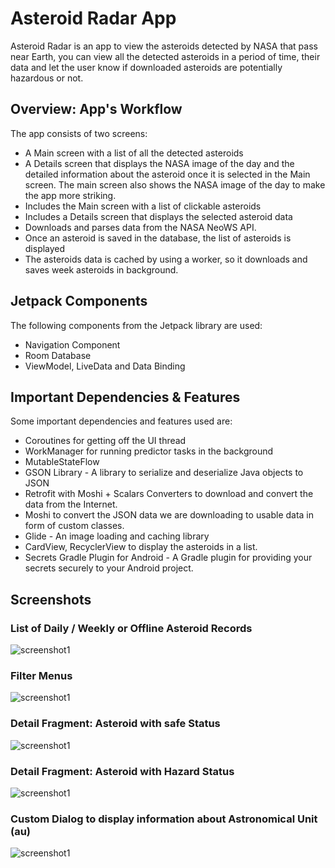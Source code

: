 # Asteroid Radar App
Asteroid Radar is an app to view the asteroids detected by NASA that pass near Earth, you can view
all the detected asteroids in a period of time, their data and let the user know if downloaded
asteroids are potentially hazardous or not.

## Overview: App's Workflow
The app consists of two screens:
- A Main screen with a list of all the detected asteroids
- A Details screen that displays the NASA image of the day and the detailed information about the
  asteroid once it is selected in the Main screen. The main screen also shows the NASA image of the
  day to make the app more striking.
- Includes the Main screen with a list of clickable asteroids
- Includes a Details screen that displays the selected asteroid data
- Downloads and parses data from the NASA NeoWS API.
- Once an asteroid is saved in the database, the list of asteroids is displayed
- The asteroids data is cached by using a worker, so it downloads and saves week asteroids in
  background.

## Jetpack Components

The following components from the Jetpack library are used:

- Navigation Component
- Room Database
- ViewModel, LiveData and Data Binding

## Important Dependencies & Features

Some important dependencies and features used are:

- Coroutines for getting off the UI thread
- WorkManager for running predictor tasks in the background
- MutableStateFlow
- GSON Library - A library to serialize and deserialize Java objects to JSON
- Retrofit with Moshi + Scalars Converters to download and convert the data from the Internet.
- Moshi to convert the JSON data we are downloading to usable data in form of custom classes.
- Glide - An image loading and caching library
- CardView, RecyclerView to display the asteroids in a list.
- Secrets Gradle Plugin for Android - A Gradle plugin for providing your secrets securely to your
  Android project.

## Screenshots

### List of Daily / Weekly or Offline Asteroid Records

![screenshot1](screenshots/screen_1.png)

### Filter Menus

![screenshot1](screenshots/screen_0.png)

### Detail Fragment: Asteroid with safe Status

![screenshot1](screenshots/screen_3.png)

### Detail Fragment: Asteroid with Hazard Status

![screenshot1](screenshots/screen_2.png)

### Custom Dialog to display information about Astronomical Unit (au)

![screenshot1](screenshots/screen_4.png)